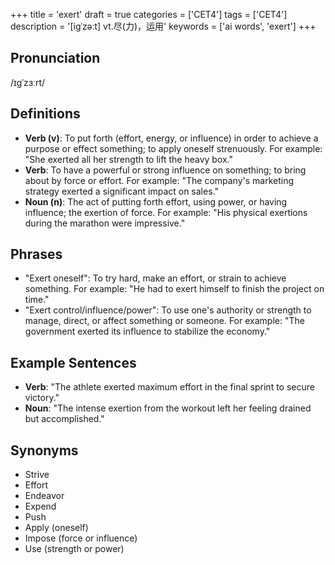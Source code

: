 +++
title = 'exert'
draft = true
categories = ['CET4']
tags = ['CET4']
description = '[igˈzəːt] vt.尽(力)，运用'
keywords = ['ai words', 'exert']
+++

## Pronunciation
/ɪɡˈzɜːrt/

## Definitions
- **Verb (v)**: To put forth (effort, energy, or influence) in order to achieve a purpose or effect something; to apply oneself strenuously. For example: "She exerted all her strength to lift the heavy box."
- **Verb**: To have a powerful or strong influence on something; to bring about by force or effort. For example: "The company's marketing strategy exerted a significant impact on sales."
- **Noun (n)**: The act of putting forth effort, using power, or having influence; the exertion of force. For example: "His physical exertions during the marathon were impressive."

## Phrases
- "Exert oneself": To try hard, make an effort, or strain to achieve something. For example: "He had to exert himself to finish the project on time."
- "Exert control/influence/power": To use one's authority or strength to manage, direct, or affect something or someone. For example: "The government exerted its influence to stabilize the economy."

## Example Sentences
- **Verb**: "The athlete exerted maximum effort in the final sprint to secure victory."
- **Noun**: "The intense exertion from the workout left her feeling drained but accomplished."

## Synonyms
- Strive
- Effort
- Endeavor
- Expend
- Push
- Apply (oneself)
- Impose (force or influence)
- Use (strength or power)
